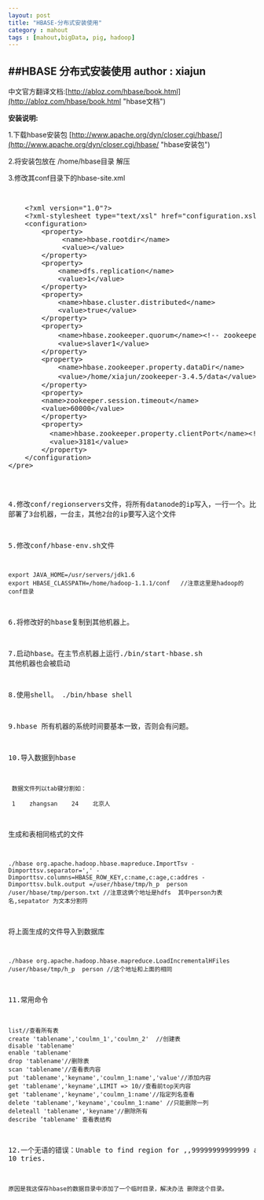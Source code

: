```yaml
---
layout: post
title: "HBASE-分布式安装使用"
category : mahout
tags : [mahout,bigData, pig, hadoop]
---
```

##HBASE 分布式安装使用
**author : xiajun**
-
中文官方翻译文档:[http://abloz.com/hbase/book.html](http://abloz.com/hbase/book.html "hbase文档")

**安装说明:**

1.下载hbase安装包 [http://www.apache.org/dyn/closer.cgi/hbase/](http://www.apache.org/dyn/closer.cgi/hbase/ "hbase安装包")

2.将安装包放在 /home/hbase目录 解压

3.修改其conf目录下的hbase-site.xml
<pre><xmp>
	<?xml version="1.0"?>        
	<?xml-stylesheet type="text/xsl" href="configuration.xsl"?>        
	<configuration>        
	    <property>        
	         <name>hbase.rootdir</name>        
	         <value></value>        
	    </property>        
	    <property>        
	        <name>dfs.replication</name>        
	        <value>1</value>        
	    </property>        
	    <property>        
	        <name>hbase.cluster.distributed</name>        
	        <value>true</value>        
		</property>        
	    <property>        
	        <name>hbase.zookeeper.quorum</name><!-- zookeeper 服务ip 多个以 ,号分开 -->
	        <value>slaver1</value>        
	    </property>        
	    <property>        
	        <name>hbase.zookeeper.property.dataDir</name>        
	        <value>/home/xiajun/zookeeper-3.4.5/data</value><!--  zookeeper 存放文件的目录 可以在zookeeper安装目录下conf/zoo.cfg配置-->
	    </property>        
	    <property>        
	    <name>zookeeper.session.timeout</name>        
	    <value>60000</value>        
	    </property>        
	    <property>        
	      <name>hbase.zookeeper.property.clientPort</name><!-- 连接zookeeper的端口-->
	      <value>3181</value>        
	    </property>        
	</configuration>
</pre></xmp>
4.修改conf/regionservers文件，将所有datanode的ip写入，一行一个。比如：hbase 部署了3台机器，一台主，其他2台的ip要写入这个文件

5.修改conf/hbase-env.sh文件 

	export JAVA_HOME=/usr/servers/jdk1.6
	export HBASE_CLASSPATH=/home/hadoop-1.1.1/conf   //注意这里是hadoop的conf目录

6.将修改好的hbase复制到其他机器上。

7.启动hbase。在主节点机器上运行./bin/start-hbase.sh 其他机器也会被启动

8.使用shell。 ./bin/hbase shell

9.hbase 所有机器的系统时间要基本一致，否则会有问题。

10.导入数据到hbase

     数据文件列以tab键分割如：

     1    zhangsan    24    北京人
生成和表相同格式的文件

	./hbase org.apache.hadoop.hbase.mapreduce.ImportTsv -Dimporttsv.separator=',' -Dimporttsv.columns=HBASE_ROW_KEY,c:name,c:age,c:addres -Dimporttsv.bulk.output =/user/hbase/tmp/h_p  person /user/hbase/tmp/person.txt //注意这俩个地址是hdfs  其中person为表名,sepatator 为文本分割符
将上面生成的文件导入到数据库

	./hbase org.apache.hadoop.hbase.mapreduce.LoadIncrementalHFiles /user/hbase/tmp/h_p  person //这个地址和上面的相同
11.常用命令

	list//查看所有表
    create 'tablename','coulmn_1','coulmn_2'  //创建表
    disable 'tablename'
    enable 'tablename'
    drop 'tablename'//删除表
    scan 'tablename'//查看表内容
    put 'tablename','keyname','coulmn_1:name','value'//添加内容
    get 'tablename','keyname',LIMIT => 10//查看前top天内容
    get 'tablename','keyname','coulmn_1:name'//指定列名查看
    delete 'tablename','keyname','coulmn_1:name' //只能删除一列
    deleteall 'tablename','keyname'//删除所有
    describe ’tablename' 查看表结构
12.一个无语的错误：Unable to find region for ,,99999999999999 after 10 tries.

    原因是我这保存hbase的数据目录中添加了一个临时目录，解决办法 删除这个目录。